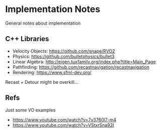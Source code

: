 # Implementation Notes

General notes about implementation

## C++ Libraries

* Velocity Objects: <https://github.com/snape/RVO2>
* Physics: <https://github.com/bulletphysics/bullet3>
* Linear Algebra: <http://eigen.tuxfamily.org/index.php?title=Main_Page>
* Pathfinding: <https://github.com/recastnavigation/recastnavigation>
* Rendering: <https://www.sfml-dev.org/>

Recast + Detour might be overkill...

## Refs

Just some VO examples

* <https://www.youtube.com/watch?v=7v3760l7-m4>
* <https://www.youtube.com/watch?v=VStxrSna92I>

